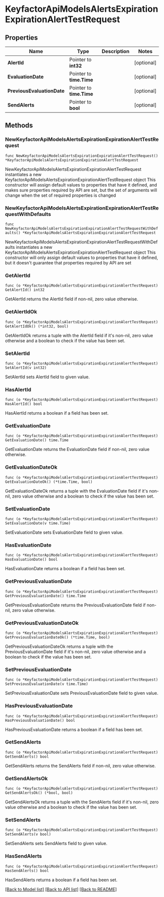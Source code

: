 # KeyfactorApiModelsAlertsExpirationExpirationAlertTestRequest

## Properties

Name | Type | Description | Notes
------------ | ------------- | ------------- | -------------
**AlertId** | Pointer to **int32** |  | [optional] 
**EvaluationDate** | Pointer to **time.Time** |  | [optional] 
**PreviousEvaluationDate** | Pointer to **time.Time** |  | [optional] 
**SendAlerts** | Pointer to **bool** |  | [optional] 

## Methods

### NewKeyfactorApiModelsAlertsExpirationExpirationAlertTestRequest

`func NewKeyfactorApiModelsAlertsExpirationExpirationAlertTestRequest() *KeyfactorApiModelsAlertsExpirationExpirationAlertTestRequest`

NewKeyfactorApiModelsAlertsExpirationExpirationAlertTestRequest instantiates a new KeyfactorApiModelsAlertsExpirationExpirationAlertTestRequest object
This constructor will assign default values to properties that have it defined,
and makes sure properties required by API are set, but the set of arguments
will change when the set of required properties is changed

### NewKeyfactorApiModelsAlertsExpirationExpirationAlertTestRequestWithDefaults

`func NewKeyfactorApiModelsAlertsExpirationExpirationAlertTestRequestWithDefaults() *KeyfactorApiModelsAlertsExpirationExpirationAlertTestRequest`

NewKeyfactorApiModelsAlertsExpirationExpirationAlertTestRequestWithDefaults instantiates a new KeyfactorApiModelsAlertsExpirationExpirationAlertTestRequest object
This constructor will only assign default values to properties that have it defined,
but it doesn't guarantee that properties required by API are set

### GetAlertId

`func (o *KeyfactorApiModelsAlertsExpirationExpirationAlertTestRequest) GetAlertId() int32`

GetAlertId returns the AlertId field if non-nil, zero value otherwise.

### GetAlertIdOk

`func (o *KeyfactorApiModelsAlertsExpirationExpirationAlertTestRequest) GetAlertIdOk() (*int32, bool)`

GetAlertIdOk returns a tuple with the AlertId field if it's non-nil, zero value otherwise
and a boolean to check if the value has been set.

### SetAlertId

`func (o *KeyfactorApiModelsAlertsExpirationExpirationAlertTestRequest) SetAlertId(v int32)`

SetAlertId sets AlertId field to given value.

### HasAlertId

`func (o *KeyfactorApiModelsAlertsExpirationExpirationAlertTestRequest) HasAlertId() bool`

HasAlertId returns a boolean if a field has been set.

### GetEvaluationDate

`func (o *KeyfactorApiModelsAlertsExpirationExpirationAlertTestRequest) GetEvaluationDate() time.Time`

GetEvaluationDate returns the EvaluationDate field if non-nil, zero value otherwise.

### GetEvaluationDateOk

`func (o *KeyfactorApiModelsAlertsExpirationExpirationAlertTestRequest) GetEvaluationDateOk() (*time.Time, bool)`

GetEvaluationDateOk returns a tuple with the EvaluationDate field if it's non-nil, zero value otherwise
and a boolean to check if the value has been set.

### SetEvaluationDate

`func (o *KeyfactorApiModelsAlertsExpirationExpirationAlertTestRequest) SetEvaluationDate(v time.Time)`

SetEvaluationDate sets EvaluationDate field to given value.

### HasEvaluationDate

`func (o *KeyfactorApiModelsAlertsExpirationExpirationAlertTestRequest) HasEvaluationDate() bool`

HasEvaluationDate returns a boolean if a field has been set.

### GetPreviousEvaluationDate

`func (o *KeyfactorApiModelsAlertsExpirationExpirationAlertTestRequest) GetPreviousEvaluationDate() time.Time`

GetPreviousEvaluationDate returns the PreviousEvaluationDate field if non-nil, zero value otherwise.

### GetPreviousEvaluationDateOk

`func (o *KeyfactorApiModelsAlertsExpirationExpirationAlertTestRequest) GetPreviousEvaluationDateOk() (*time.Time, bool)`

GetPreviousEvaluationDateOk returns a tuple with the PreviousEvaluationDate field if it's non-nil, zero value otherwise
and a boolean to check if the value has been set.

### SetPreviousEvaluationDate

`func (o *KeyfactorApiModelsAlertsExpirationExpirationAlertTestRequest) SetPreviousEvaluationDate(v time.Time)`

SetPreviousEvaluationDate sets PreviousEvaluationDate field to given value.

### HasPreviousEvaluationDate

`func (o *KeyfactorApiModelsAlertsExpirationExpirationAlertTestRequest) HasPreviousEvaluationDate() bool`

HasPreviousEvaluationDate returns a boolean if a field has been set.

### GetSendAlerts

`func (o *KeyfactorApiModelsAlertsExpirationExpirationAlertTestRequest) GetSendAlerts() bool`

GetSendAlerts returns the SendAlerts field if non-nil, zero value otherwise.

### GetSendAlertsOk

`func (o *KeyfactorApiModelsAlertsExpirationExpirationAlertTestRequest) GetSendAlertsOk() (*bool, bool)`

GetSendAlertsOk returns a tuple with the SendAlerts field if it's non-nil, zero value otherwise
and a boolean to check if the value has been set.

### SetSendAlerts

`func (o *KeyfactorApiModelsAlertsExpirationExpirationAlertTestRequest) SetSendAlerts(v bool)`

SetSendAlerts sets SendAlerts field to given value.

### HasSendAlerts

`func (o *KeyfactorApiModelsAlertsExpirationExpirationAlertTestRequest) HasSendAlerts() bool`

HasSendAlerts returns a boolean if a field has been set.


[[Back to Model list]](../README.md#documentation-for-models) [[Back to API list]](../README.md#documentation-for-api-endpoints) [[Back to README]](../README.md)


